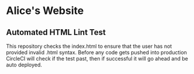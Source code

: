 # Alice's Website

## Automated HTML Lint Test

This repository checks the index.html to ensure that the user has not provided invalid .html syntax. Before any code gets pushed into production CircleCI will check if the test past, then if successful it will go ahead and be auto deployed.
